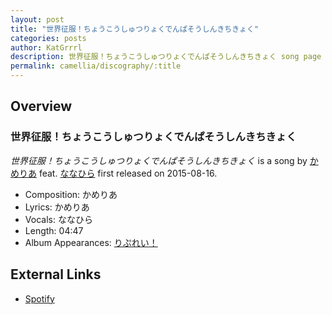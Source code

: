 ```yaml
---
layout: post
title: "世界征服！ちょうこうしゅつりょくでんぱそうしんきちきょく"
categories: posts
author: KatGrrrl
description: 世界征服！ちょうこうしゅつりょくでんぱそうしんきちきょく song page
permalink: camellia/discography/:title
---
```


## Overview

### 世界征服！ちょうこうしゅつりょくでんぱそうしんきちきょく

*世界征服！ちょうこうしゅつりょくでんぱそうしんきちきょく* is a song by [かめりあ](/camellia) feat. [ななひら](#) first released on 2015-08-16.

* Composition: かめりあ
* Lyrics: かめりあ
* Vocals: ななひら
* Length: 04:47
* Album Appearances: [りぷれい！](<{% link postsInclude/_posts/camellia/albums/Replay/2023-12-12-Replay.md %}>)

## External Links

* [Spotify](https://open.spotify.com/track/0yam5B25e5SLg8ANA53n8B?si=fd10c324499a4eb1)
